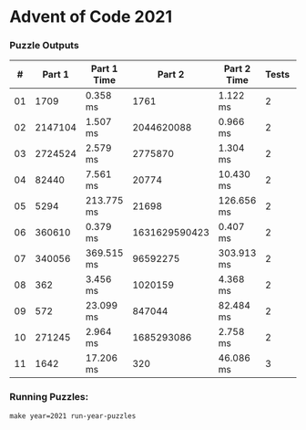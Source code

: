 <h1>Advent of Code 2021</h1>
<h3>Puzzle Outputs</h3>
<table>

<thead>

<tr><th>#  </th><th>Part 1  </th><th>Part 1 Time  </th><th>Part 2       </th><th>Part 2 Time  </th><th>Tests  </th><th>Tests Time  </th></tr>

</thead>

<tbody>

<tr><td>01 </td><td>1709    </td><td>0.358 ms     </td><td>1761         </td><td>1.122 ms     </td><td>2      </td><td>1.379 ms    </td></tr>

<tr><td>02 </td><td>2147104 </td><td>1.507 ms     </td><td>2044620088   </td><td>0.966 ms     </td><td>2      </td><td>2.267 ms    </td></tr>

<tr><td>03 </td><td>2724524 </td><td>2.579 ms     </td><td>2775870      </td><td>1.304 ms     </td><td>2      </td><td>3.991 ms    </td></tr>

<tr><td>04 </td><td>82440   </td><td>7.561 ms     </td><td>20774        </td><td>10.430 ms    </td><td>2      </td><td>18.096 ms   </td></tr>

<tr><td>05 </td><td>5294    </td><td>213.775 ms   </td><td>21698        </td><td>126.656 ms   </td><td>2      </td><td>300.041 ms  </td></tr>

<tr><td>06 </td><td>360610  </td><td>0.379 ms     </td><td>1631629590423</td><td>0.407 ms     </td><td>2      </td><td>1.358 ms    </td></tr>

<tr><td>07 </td><td>340056  </td><td>369.515 ms   </td><td>96592275     </td><td>303.913 ms   </td><td>2      </td><td>663.550 ms  </td></tr>

<tr><td>08 </td><td>362     </td><td>3.456 ms     </td><td>1020159      </td><td>4.368 ms     </td><td>2      </td><td>10.661 ms   </td></tr>

<tr><td>09 </td><td>572     </td><td>23.099 ms    </td><td>847044       </td><td>82.484 ms    </td><td>2      </td><td>100.105 ms  </td></tr>

<tr><td>10 </td><td>271245  </td><td>2.964 ms     </td><td>1685293086   </td><td>2.758 ms     </td><td>2      </td><td>5.998 ms    </td></tr>

<tr><td>11 </td><td>1642    </td><td>17.206 ms    </td><td>320          </td><td>46.086 ms    </td><td>3      </td><td>116.414 ms  </td></tr>

</tbody>

</table>

<h3>Running Puzzles:</h3>
<p><code>make year=2021 run-year-puzzles</code></p>